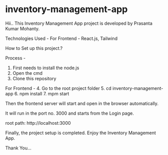 # inventory-management-app

Hii.. 
This Inventory Management App project is developed by Prasanta Kumar Mohanty.

Technologies Used - 
For Frontend - React.js, Tailwind

How to Set up this project.?

Process -
1. First needs to install the node.js
2. Open the cmd
3. Clone this repository

For Frontend - 
4. Go to the root project folder
5. cd inventory-management-app
6. npm install
7. mpm start

Then the frontend server will start and open in the browser automatically.

It will run in the port no. 3000 and starts from the Login page.

root path: http://localhost:3000


Finally, the project setup is completed. Enjoy the Inventory Management App.

Thank You...

